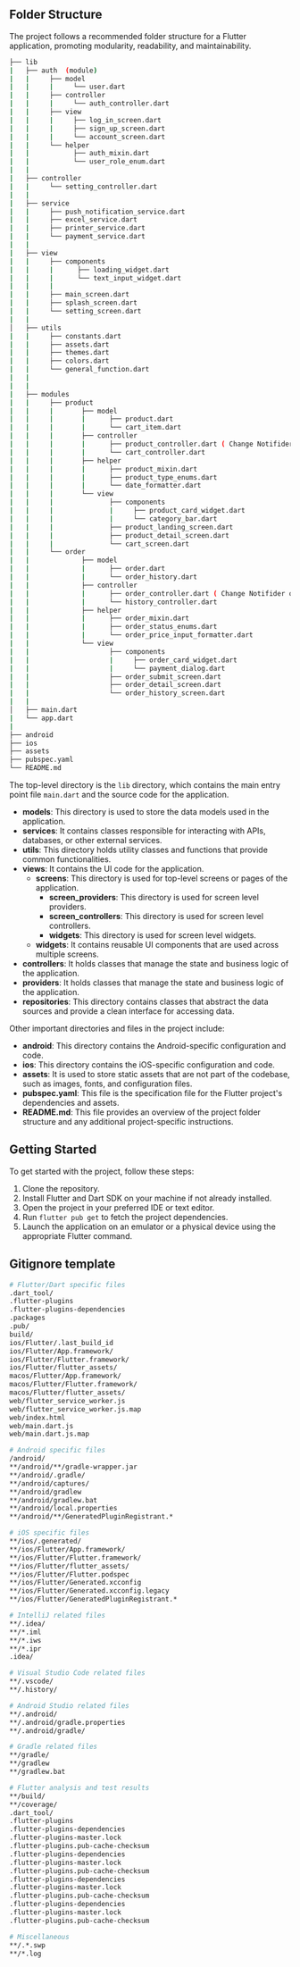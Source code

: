 ## Folder Structure

The project follows a recommended folder structure for a Flutter application, promoting modularity, readability, and maintainability.
```bash
├── lib
|   ├── auth  (module)
|   |     ├── model
|   |     |     └── user.dart
|   |     ├── controller
|   |     |     └── auth_controller.dart
|   |     ├── view
|   |     |     ├── log_in_screen.dart
|   |     |     ├── sign_up_screen.dart
|   |     |     └── account_screen.dart
|   |     └── helper
|   |           ├── auth_mixin.dart
|   |           └── user_role_enum.dart 
|   |
|   ├── controller
|   |     └── setting_controller.dart
|   |
|   ├── service
|   |     ├── push_notification_service.dart
|   |     ├── excel_service.dart
|   |     ├── printer_service.dart
|   |     └── payment_service.dart
|   |
|   ├── view
|   |     ├── components
|   |     |      ├── loading_widget.dart
|   |     |      └── text_input_widget.dart
|   |     | 
|   |     ├── main_screen.dart
|   |     ├── splash_screen.dart
|   |     └── setting_screen.dart
|   | 
│   ├── utils
|   |     ├── constants.dart
|   |     ├── assets.dart
|   |     ├── themes.dart
|   |     ├── colors.dart
|   |     └── general_function.dart
|   |
|   |
|   ├── modules
|   |     ├── product
|   |     |       ├── model
|   |     |       |      ├── product.dart
|   |     |       |      └── cart_item.dart
|   |     |       ├── controller
|   |     |       |      ├── product_controller.dart ( Change Notifider or GetxController with ProductMixin )
|   |     |       |      └── cart_controller.dart
|   |     |       ├── helper
|   |     |       |      ├── product_mixin.dart
|   |     |       |      ├── product_type_enums.dart
|   |     |       |      └── date_formatter.dart
|   |     |       └── view
|   |     |              ├── components
|   |     |              |     ├── product_card_widget.dart
|   |     |              |     └── category_bar.dart
|   |     |              ├── product_landing_screen.dart
|   |     |              ├── product_detail_screen.dart
|   |     |              └── cart_screen.dart
|   |     └── order
|   |             ├── model
|   |             |      ├── order.dart
|   |             |      └── order_history.dart
|   |             ├── controller
|   |             |      ├── order_controller.dart ( Change Notifider or GetxController with OrderMixin )
|   |             |      └── history_controller.dart
|   |             ├── helper
|   |             |      ├── order_mixin.dart
|   |             |      ├── order_status_enums.dart
|   |             |      └── order_price_input_formatter.dart
|   |             └── view
|   |                    ├── components
|   |                    |     ├── order_card_widget.dart
|   |                    |     └── payment_dialog.dart
|   |                    ├── order_submit_screen.dart
|   |                    ├── order_detail_screen.dart
|   |                    └── order_history_screen.dart
|   |            
│   ├── main.dart
|   └── app.dart
|
├── android
├── ios
├── assets
├── pubspec.yaml
└── README.md
```
The top-level directory is the `lib` directory, which contains the main entry point file `main.dart` and the source code for the application.

- **models**: This directory is used to store the data models used in the application.
- **services**: It contains classes responsible for interacting with APIs, databases, or other external services.
- **utils**: This directory holds utility classes and functions that provide common functionalities.
- **views**: It contains the UI code for the application.
  - **screens**: This directory is used for top-level screens or pages of the application.
    - **screen_providers**: This directory is used for screen level providers.
    - **screen_controllers**: This directory is used for screen level controllers.
    - **widgets**: This directory is used for screen level widgets.
  - **widgets**: It contains reusable UI components that are used across multiple screens.
- **controllers**: It holds classes that manage the state and business logic of the application.
- **providers**: It holds classes that manage the state and business logic of the application.
- **repositories**: This directory contains classes that abstract the data sources and provide a clean interface for accessing data.
  
Other important directories and files in the project include:

- **android**: This directory contains the Android-specific configuration and code.
- **ios**: This directory contains the iOS-specific configuration and code.
- **assets**: It is used to store static assets that are not part of the codebase, such as images, fonts, and configuration files.
- **pubspec.yaml**: This file is the specification file for the Flutter project's dependencies and assets.
- **README.md**: This file provides an overview of the project folder structure and any additional project-specific instructions.

## Getting Started

To get started with the project, follow these steps:

1. Clone the repository.
2. Install Flutter and Dart SDK on your machine if not already installed.
3. Open the project in your preferred IDE or text editor.
4. Run `flutter pub get` to fetch the project dependencies.
5. Launch the application on an emulator or a physical device using the appropriate Flutter command.

## Gitignore template
```bash
# Flutter/Dart specific files
.dart_tool/
.flutter-plugins
.flutter-plugins-dependencies
.packages
.pub/
build/
ios/Flutter/.last_build_id
ios/Flutter/App.framework/
ios/Flutter/Flutter.framework/
ios/Flutter/flutter_assets/
macos/Flutter/App.framework/
macos/Flutter/Flutter.framework/
macos/Flutter/flutter_assets/
web/flutter_service_worker.js
web/flutter_service_worker.js.map
web/index.html
web/main.dart.js
web/main.dart.js.map

# Android specific files
/android/
**/android/**/gradle-wrapper.jar
**/android/.gradle/
**/android/captures/
**/android/gradlew
**/android/gradlew.bat
**/android/local.properties
**/android/**/GeneratedPluginRegistrant.*

# iOS specific files
**/ios/.generated/
**/ios/Flutter/App.framework/
**/ios/Flutter/Flutter.framework/
**/ios/Flutter/flutter_assets/
**/ios/Flutter/Flutter.podspec
**/ios/Flutter/Generated.xcconfig
**/ios/Flutter/Generated.xcconfig.legacy
**/ios/Flutter/GeneratedPluginRegistrant.*

# IntelliJ related files
**/.idea/
**/*.iml
**/*.iws
**/*.ipr
.idea/

# Visual Studio Code related files
**/.vscode/
**/.history/

# Android Studio related files
**/.android/
**/.android/gradle.properties
**/.android/gradle/

# Gradle related files
**/gradle/
**/gradlew
**/gradlew.bat

# Flutter analysis and test results
**/build/
**/coverage/
.dart_tool/
.flutter-plugins
.flutter-plugins-dependencies
.flutter-plugins-master.lock
.flutter-plugins.pub-cache-checksum
.flutter-plugins-dependencies
.flutter-plugins-master.lock
.flutter-plugins.pub-cache-checksum
.flutter-plugins-dependencies
.flutter-plugins-master.lock
.flutter-plugins.pub-cache-checksum
.flutter-plugins-dependencies
.flutter-plugins-master.lock
.flutter-plugins.pub-cache-checksum

# Miscellaneous
**/.*.swp
**/*.log
```
